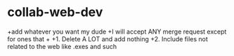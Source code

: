 # collab-web-dev
+add whatever you want my dude
+I will accept ANY merge request except for ones that
+
+1. Delete A LOT and add nothing
+2. Include files not related to the web like .exes and such
